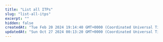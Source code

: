 ```yaml
---
title: "List all ITPs"
slug: "list-all-itps"
excerpt: ""
hidden: false
createdAt: "Tue Feb 20 2024 19:14:40 GMT+0000 (Coordinated Universal Time)"
updatedAt: "Sun Oct 27 2024 00:13:20 GMT+0000 (Coordinated Universal Time)"
---
```

